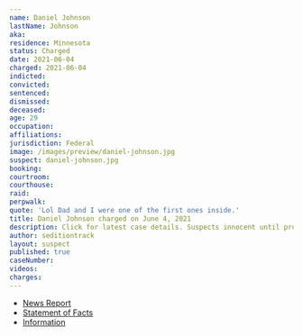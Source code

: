```yaml
---
name: Daniel Johnson
lastName: Johnson
aka:
residence: Minnesota
status: Charged
date: 2021-06-04
charged: 2021-06-04
indicted:
convicted:
sentenced:
dismissed:
deceased:
age: 29
occupation:
affiliations:
jurisdiction: Federal
image: /images/preview/daniel-johnson.jpg
suspect: daniel-johnson.jpg
booking:
courtroom:
courthouse:
raid:
perpwalk:
quote: 'Lol Dad and I were one of the first ones inside.'
title: Daniel Johnson charged on June 4, 2021
description: Click for latest case details. Suspects innocent until proven guilty.
author: seditiontrack
layout: suspect
published: true
caseNumber:
videos:
charges:
---
```

- [News Report](https://www.kaaltv.com/austin-minnesota-news/austin-man-arrested-in-connection-to-capitol-riots-in-january/6137943/)
- [Statement of Facts](https://www.justice.gov/usao-dc/case-multi-defendant/file/1403436/download)
- [Information](https://extremism.gwu.edu/sites/g/files/zaxdzs2191/f/Daryl%20and%20Daniel%20Johnson%20Information.pdf)
